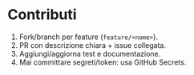 # Contributi

1. Fork/branch per feature (`feature/<nome>`).
2. PR con descrizione chiara + issue collegata.
3. Aggiungi/aggiorna test e documentazione.
4. Mai committare segreti/token: usa GitHub Secrets.
